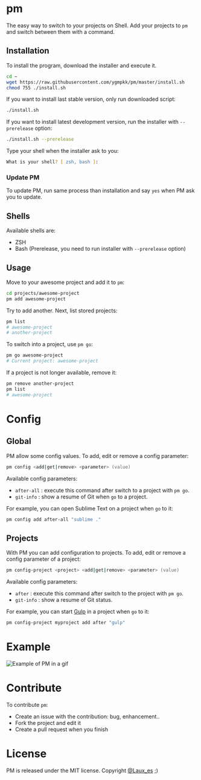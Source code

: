 # pm
The easy way to switch to your projects on Shell. Add your projects to `pm` and switch between them with a command. 

## Installation
To install the program, download the installer and execute it.

```zsh
cd ~
wget https://raw.githubusercontent.com/ygmpkk/pm/master/install.sh
chmod 755 ./install.sh
```

If you want to install last stable version, only run downloaded script:

```zsh
./install.sh
```

If you want to install latest development version, run the installer with `--prerelease` option: 

```zsh
./install.sh --prerelease
```

Type your shell when the installer ask to you:

```zsh
What is your shell? [ zsh, bash ]: 
```

### Update PM

To update PM, run same process than installation and say `yes` when PM ask you to update.

## Shells
Available shells are:
* ZSH
* Bash (Prerelease, you need to run installer with `--prerelease` option)

## Usage
Move to your awesome project and add it to `pm`:

```zsh
cd projects/awesome-project
pm add awesome-project
```

Try to add another. Next, list stored projects:

```zsh
pm list
# awesome-project
# another-project
```

To switch into a project, use `pm go`:

```zsh
pm go awesome-project
# Current project: awesome-project
```

If a project is not longer available, remove it:

```zsh
pm remove another-project
pm list
# awesome-project
```

# Config

## Global

PM allow some config values. To add, edit or remove a config parameter:

```zsh
pm config <add|get|remove> <parameter> (value)
```

Available config parameters:
* `after-all` : execute this command after switch to a project with `pm go`.
* `git-info` : show a resume of Git when `go` to a project.

For example, you can open Sublime Text on a project when `go` to it:

```zsh
pm config add after-all "sublime ."
```

## Projects

With PM you can add configuration to projects. To add, edit or remove a config parameter of a project:

```zsh
pm config-project <project> <add|get|remove> <parameter> (value)
```

Available config parameters:
* `after` : execute this command after switch to the project with `pm go`.
* `git-info` : show a resume of Git status.

For example, you can start [Gulp](http://gulpjs.com/) in a project when `go` to it:

```zsh
pm config-project myproject add after "gulp"
```

# Example

![Example of PM in a gif](https://raw.githubusercontent.com/ygmpkk/pm/master/pm.gif)

# Contribute

To contribute `pm`:

* Create an issue with the contribution: bug, enhancement..
* Fork the project and edit it
* Create a pull request when you finish

# License
PM is released under the MIT license. Copyright [@Laux_es](https://twitter.com/Laux_es) ;)
